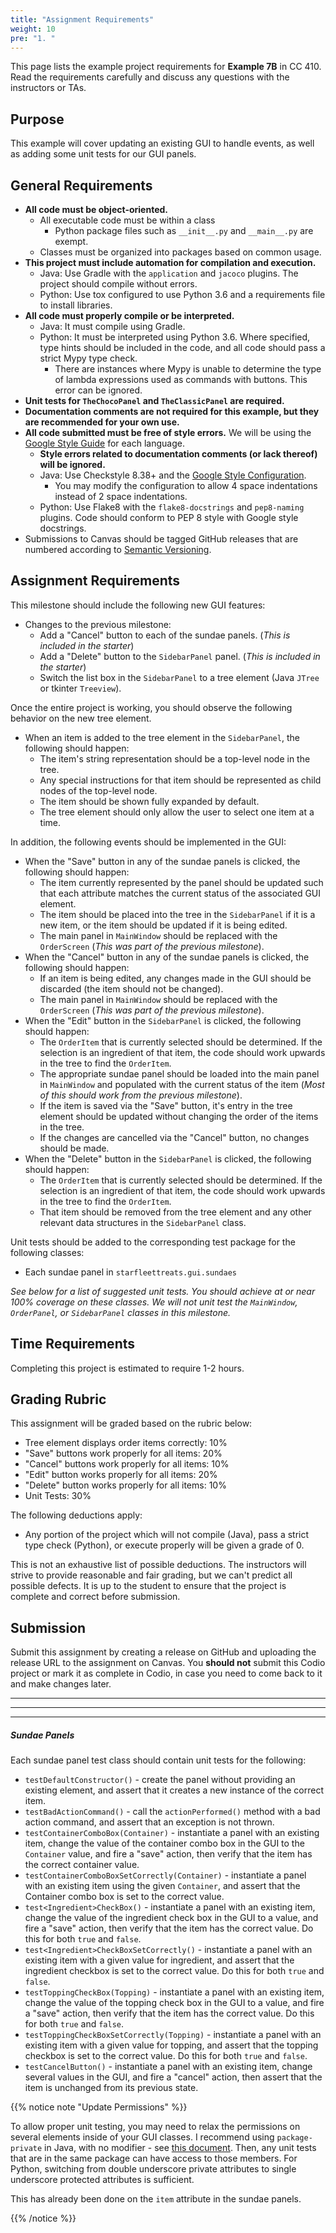 ```yaml
---
title: "Assignment Requirements"
weight: 10
pre: "1. "
---
```


This page lists the example project requirements for **Example 7B** in CC 410. Read the requirements carefully and discuss any questions with the instructors or TAs. 

## Purpose

This example will cover updating an existing GUI to handle events, as well as adding some unit tests for our GUI panels. 

## General Requirements

* **All code must be object-oriented.**
  * All executable code must be within a class
    * Python package files such as `__init__.py` and `__main__.py` are exempt.
  * Classes must be organized into packages based on common usage.
* **This project must include automation for compilation and execution.**
  * Java: Use Gradle with the `application` and `jacoco` plugins. The project should compile without errors. 
  * Python: Use tox configured to use Python 3.6 and a requirements file to install libraries. 
* **All code must properly compile or be interpreted.**
  * Java: It must compile using Gradle.
  * Python: It must be interpreted using Python 3.6. Where specified, type hints should be included in the code, and all code should pass a strict Mypy type check.
    * There are instances where Mypy is unable to determine the type of lambda expressions used as commands with buttons. This error can be ignored.
* **Unit tests for `TheChocoPanel` and `TheClassicPanel` are required.**
* **Documentation comments are not required for this example, but they are recommended for your own use.**
* **All code submitted must be free of style errors.** We will be using the [Google Style Guide](https://google.github.io/styleguide/) for each language. 
  * **Style errors related to documentation comments (or lack thereof) will be ignored.**
  * Java: Use Checkstyle 8.38+ and the [Google Style Configuration](https://raw.githubusercontent.com/checkstyle/checkstyle/checkstyle-8.38/src/main/resources/google_checks.xml). 
    * You may modify the configuration to allow 4 space indentations instead of 2 space indentations.
  * Python: Use Flake8 with the `flake8-docstrings` and `pep8-naming` plugins. Code should conform to PEP 8 style with Google style docstrings. 
* Submissions to Canvas should be tagged GitHub releases that are numbered according to [Semantic Versioning](https://semver.org/).

## Assignment Requirements

This milestone should include the following new GUI features:

* Changes to the previous milestone:
  * Add a "Cancel" button to each of the sundae panels. (_This is included in the starter_)
  * Add a "Delete" button to the `SidebarPanel` panel. (_This is included in the starter_)
  * Switch the list box in the `SidebarPanel` to a tree element (Java `JTree` or tkinter `Treeview`). 
  
Once the entire project is working, you should observe the following behavior on the new tree element.

* When an item is added to the tree element in the `SidebarPanel`, the following should happen:
  * The item's string representation should be a top-level node in the tree.
  * Any special instructions for that item should be represented as child nodes of the top-level node.
  * The item should be shown fully expanded by default.
  * The tree element should only allow the user to select one item at a time.
  
In addition, the following events should be implemented in the GUI:

* When the "Save" button in any of the sundae panels is clicked, the following should happen:
  * The item currently represented by the panel should be updated such that each attribute matches the current status of the associated GUI element.
  * The item should be placed into the tree in the `SidebarPanel` if it is a new item, or the item should be updated if it is being edited.
  * The main panel in `MainWindow` should be replaced with the `OrderScreen` (_This was part of the previous milestone_).
* When the "Cancel" button in any of the sundae panels is clicked, the following should happen: 
  * If an item is being edited, any changes made in the GUI should be discarded (the item should not be changed).
  * The main panel in `MainWindow` should be replaced with the `OrderScreen` (_This was part of the previous milestone_).
* When the "Edit" button in the `SidebarPanel` is clicked, the following should happen:
  * The `OrderItem` that is currently selected should be determined. If the selection is an ingredient of that item, the code should work upwards in the tree to find the `OrderItem`.
  * The appropriate sundae panel should be loaded into the main panel in `MainWindow` and populated with the current status of the item (_Most of this should work from the previous milestone_).
  * If the item is saved via the "Save" button, it's entry in the tree element should be updated without changing the order of the items in the tree.
  * If the changes are cancelled via the "Cancel" button, no changes should be made.
* When the "Delete" button in the `SidebarPanel` is clicked, the following should happen:
  * The `OrderItem` that is currently selected should be determined. If the selection is an ingredient of that item, the code should work upwards in the tree to find the `OrderItem`.
  * That item should be removed from the tree element and any other relevant data structures in the `SidebarPanel` class.

Unit tests should be added to the corresponding test package for the following classes:

* Each sundae panel in `starfleettreats.gui.sundaes`

_See below for a list of suggested unit tests. You should achieve at or near 100% coverage on these classes. We will not unit test the `MainWindow`, `OrderPanel`, or `SidebarPanel` classes in this milestone._
  
## Time Requirements

Completing this project is estimated to require 1-2 hours.

## Grading Rubric

This assignment will be graded based on the rubric below:

* Tree element displays order items correctly: 10%
* "Save" buttons work properly for all items: 20%
* "Cancel" buttons work properly for all items: 10%
* "Edit" button works properly for all items: 20%
* "Delete" button works properly for all items: 10%
* Unit Tests: 30%

The following deductions apply:

* Any portion of the project which will not compile (Java), pass a strict type check (Python), or execute properly will be given a grade of 0.

This is not an exhaustive list of possible deductions. The instructors will strive to provide reasonable and fair grading, but we can't predict all possible defects. It is up to the student to ensure that the project is complete and correct before submission. 

## Submission

Submit this assignment by creating a release on GitHub and uploading the release URL to the assignment on Canvas. You **should not** submit this Codio project or mark it as complete in Codio, in case you need to come back to it and make changes later.

---
---
---

##### Sundae Panels

Each sundae panel test class should contain unit tests for the following:

* `testDefaultConstructor()` - create the panel without providing an existing element, and assert that it creates a new instance of the correct item.
* `testBadActionCommand()` - call the `actionPerformed()` method with a bad action command, and assert that an exception is not thrown.
* `testContainerComboBox(Container)` - instantiate a panel with an existing item, change the value of the container combo box in the GUI to the `Container` value, and fire a "save" action, then verify that the item has the correct container value.
* `testContainerComboBoxSetCorrectly(Container)` - instantiate a panel with an existing item using the given `Container`, and assert that the Container combo box is set to the correct value. 
* `test<Ingredient>CheckBox()` - instantiate a panel with an existing item, change the value of the ingredient check box in the GUI to a value, and fire a "save" action, then verify that the item has the correct value. Do this for both `true` and `false`.
* `test<Ingredient>CheckBoxSetCorrectly()` - instantiate a panel with an existing item with a given value for ingredient, and assert that the ingredient checkbox is set to the correct value. Do this for both `true` and `false`.
* `testToppingCheckBox(Topping)` - instantiate a panel with an existing item, change the value of the topping check box in the GUI to a value, and fire a "save" action, then verify that the item has the correct value. Do this for both `true` and `false`.
* `testToppingCheckBoxSetCorrectly(Topping)` - instantiate a panel with an existing item with a given value for topping, and assert that the topping checkbox is set to the correct value. Do this for both `true` and `false`.
* `testCancelButton()` - instantiate a panel with an existing item, change several values in the GUI, and fire a "cancel" action, then assert that the item is unchanged from its previous state.

{{% notice note "Update Permissions" %}}

To allow proper unit testing, you may need to relax the permissions on several elements inside of your GUI classes. I recommend using `package-private` in Java, with no modifier - see [this document](https://docs.oracle.com/javase/tutorial/java/javaOO/accesscontrol.html). Then, any unit tests that are in the same package can have access to those members. For Python, switching from double underscore private attributes to single underscore protected attributes is sufficient. 

This has already been done on the `item` attribute in the sundae panels.

{{% /notice %}}